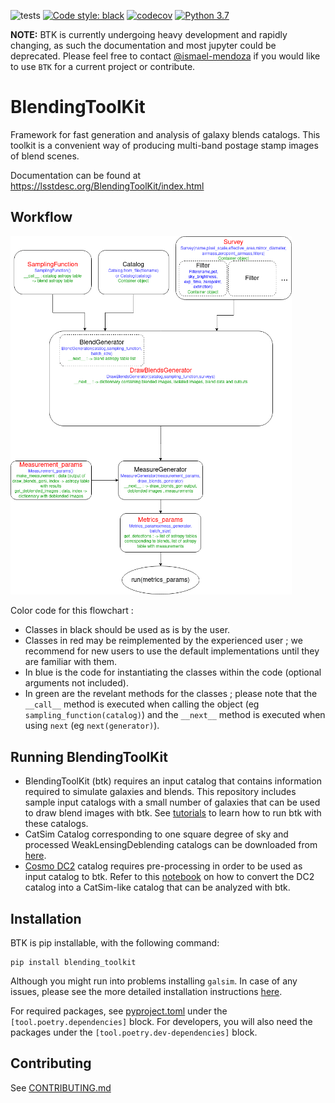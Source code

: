 ![tests](https://github.com/LSSTDESC/BlendingToolKit/workflows/tests/badge.svg)
[![Code style: black](https://img.shields.io/badge/code%20style-black-000000.svg)](https://github.com/psf/black)
[![codecov](https://codecov.io/gh/LSSTDESC/BlendingToolKit/branch/main/graph/badge.svg)](https://codecov.io/gh/LSSTDESC/BlendingToolKit)
[![Python 3.7](https://img.shields.io/badge/python-3.7-blue.svg)](https://www.python.org/downloads/release/python-370/)

**NOTE:** BTK is currently undergoing heavy development and rapidly changing, as such the documentation and most jupyter could be deprecated. Please feel free to contact [@ismael-mendoza](https://github.com/ismael-mendoza) if you would like to use `BTK` for a current project or contribute.
# BlendingToolKit
Framework for fast generation and analysis of galaxy blends catalogs. This toolkit is a convenient way of
producing multi-band postage stamp images of blend scenes.

Documentation can be found at https://lsstdesc.org/BlendingToolKit/index.html

## Workflow
<img src="docs/source/images/current_flowchart.png" alt="btk workflow" width="450"/>

Color code for this flowchart :
- Classes in black should be used as is by the user.
- Classes in red may be reimplemented by the experienced user ; we recommend for new users to use the default implementations until they are familiar with them.
- In blue is the code for instantiating the classes within the code (optional arguments not included).
- In green are the revelant methods for the classes ; please note that the `__call__` method is executed when calling the object (eg `sampling_function(catalog)`) and the `__next__` method is executed when using `next` (eg `next(generator)`).

## Running BlendingToolKit
- BlendingToolKit (btk) requires an input catalog that contains information required to simulate galaxies and blends.
This repository includes sample input catalogs with a small number of galaxies that can be used to draw blend images with btk. See [tutorials](https://github.com/LSSTDESC/BlendingToolKit/tree/main/notebooks) to learn how to run btk with these catalogs.
- CatSim Catalog corresponding to one square degree of sky and processed WeakLensingDeblending catalogs can be downloaded from [here](https://stanford.app.box.com/s/s1nzjlinejpqandudjyykjejyxtgylbk).
- [Cosmo DC2](https://arxiv.org/abs/1907.06530) catalog requires pre-processing in order to be used as input catalog to btk. Refer to this [notebook](https://github.com/LSSTDESC/WeakLensingDeblending/blob/cosmoDC2_ingestion/notebooks/wld_ingestion_cosmoDC2.ipynb) on how to convert the DC2 catalog into a CatSim-like catalog that can be analyzed with btk.

## Installation
BTK is pip installable, with the following command:

```
pip install blending_toolkit
```

Although you might run into problems installing `galsim`. In case of any issues, please see the more detailed installation instructions [here](https://lsstdesc.org/BlendingToolKit/install.html).

For required packages, see [pyproject.toml](https://github.com/LSSTDESC/BlendingToolKit/blob/main/pyproject.toml) under the `[tool.poetry.dependencies]` block. For developers, you will also need the packages under the `[tool.poetry.dev-dependencies]` block.


## Contributing

See [CONTRIBUTING.md](https://github.com/LSSTDESC/BlendingToolKit/blob/main/CONTRIBUTING.md)
